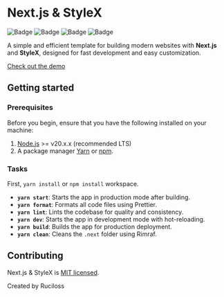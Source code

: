 # Next.js & StyleX

![Badge](https://img.shields.io/badge/License-MIT-blue)
![Badge](https://img.shields.io/badge/Typescript-MIT-blue)
![Badge](https://img.shields.io/badge/Version-1.0.0-orange)
![Badge](https://img.shields.io/badge/Release-stable-brightgreen)

A simple and efficient template for building modern websites with **Next.js** and **StyleX**, designed for fast development and easy customization.

[Check out the demo](https://ruciloss.github.io)

## Getting started

### Prerequisites

Before you begin, ensure that you have the following installed on your machine:

1. [Node.js](https://nodejs.org/) >= v20.x.x (recommended LTS)
2. A package manager [Yarn](https://yarnpkg.com/) or [npm](https://www.npmjs.com/).

### Tasks

First, `yarn install` or `npm install` workspace.

* **`yarn start`**: Starts the app in production mode after building.
* **`yarn format`**: Formats all code files using Prettier.
* **`yarn lint`**: Lints the codebase for quality and consistency.
* **`yarn dev`**: Starts the app in development mode with hot-reloading.
* **`yarn build`**: Builds the app for production deployment.
* **`yarn clean`**: Cleans the `.next` folder using Rimraf.

## Contributing

Next.js & StyleX is [MIT licensed](./LICENSE).

Created by Ruciloss
